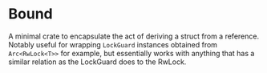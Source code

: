 # Bound

A minimal crate to encapsulate the act of deriving a struct from a reference. Notably useful
for wrapping `LockGuard` instances obtained from `Arc<RwLock<T>>` for example, but essentially
works with anything that has a similar relation as the LockGuard does to the RwLock.